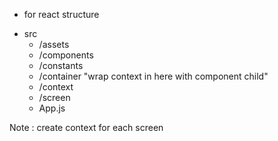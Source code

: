 * for react structure
- src
  - /assets
  - /components
  - /constants
  - /container "wrap context in here with component child"
  - /context
  - /screen
  - App.js

Note : create context for each screen 